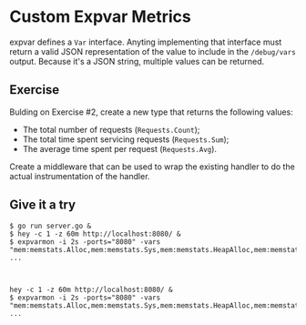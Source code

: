 # Custom Expvar Metrics

expvar defines a `Var` interface. Anyting implementing that interface must return a valid JSON representation of the value to include in the `/debug/vars` output.
Because it's a JSON string, multiple values can be returned.

## Exercise

Bulding on Exercise #2, create a new type that returns the following values:

* The total number of requests (`Requests.Count`);
* The total time spent servicing requests (`Requests.Sum`);
* The average time spent per request (`Requests.Avg`).

Create a middleware that can be used to wrap the existing handler to do the actual instrumentation of the handler.

## Give it a try

```console
$ go run server.go &
$ hey -c 1 -z 60m http://localhost:8080/ &
$ expvarmon -i 2s -ports="8080" -vars "mem:memstats.Alloc,mem:memstats.Sys,mem:memstats.HeapAlloc,mem:memstats.HeapInuse,duration:memstats.PauseNs,duration:memstats.PauseTotalNs,Requests.Count,Errors,duration:Requests.Sum,duration:Requests.Avg"
...



hey -c 1 -z 60m http://localhost:8080/ &
$ expvarmon -i 2s -ports="8080" -vars "mem:memstats.Alloc,mem:memstats.Sys,mem:memstats.HeapAlloc,mem:memstats.HeapInuse,duration:memstats.PauseNs,duration:memstats.PauseTotalNs,Requests,Errors,Port"
...
```